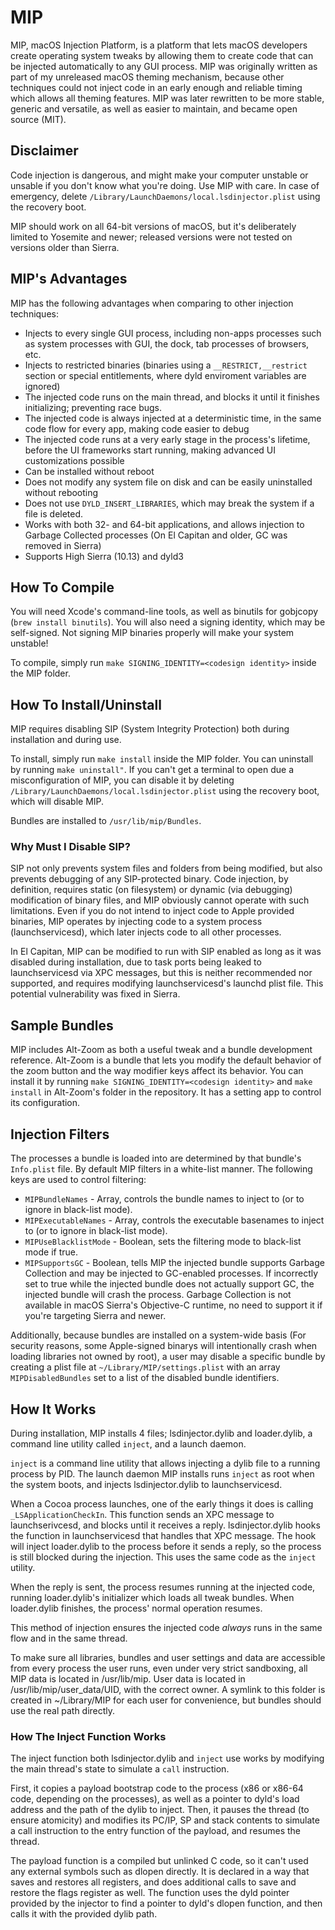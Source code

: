 # MIP
MIP, macOS Injection Platform, is a platform that lets macOS developers create operating system tweaks by allowing them to create code that can be injected automatically to any GUI process. MIP was originally written as part of my unreleased macOS theming mechanism, because other techniques could not inject code in an early enough and reliable timing which allows all theming features. MIP was later rewritten to be more stable, generic and versatile, as well as easier to maintain, and became open source (MIT).

## Disclaimer
Code injection is dangerous, and might make your computer unstable or unsable if you don't know what you're doing. Use MIP with care. In case of emergency, delete `/Library/LaunchDaemons/local.lsdinjector.plist` using the recovery boot.

MIP should work on all 64-bit versions of macOS, but it's deliberately limited to Yosemite and newer; released versions were not tested on versions older than Sierra.

## MIP's Advantages
MIP has the following advantages when comparing to other injection techniques:

 * Injects to every single GUI process, including non-apps processes such as system processes with GUI, the dock, tab processes of browsers, etc.
 * Injects to restricted binaries (binaries using a `__RESTRICT,__restrict` section or special entitlements, where dyld enviroment variables are ignored)
 * The injected code runs on the main thread, and blocks it until it finishes initializing; preventing race bugs.
 * The injected code is always injected at a deterministic time, in the same code flow for every app, making code easier to debug
 * The injected code runs at a very early stage in the process's lifetime, before the UI frameworks start running, making advanced UI customizations possible
 * Can be installed without reboot
 * Does not modify any system file on disk and can be easily uninstalled without rebooting
 * Does not use `DYLD_INSERT_LIBRARIES`, which may break the system if a file is deleted.
 * Works with both 32- and 64-bit applications, and allows injection to Garbage Collected processes (On El Capitan and older, GC was removed in Sierra)
 * Supports High Sierra (10.13) and dyld3

## How To Compile
You will need Xcode's command-line tools, as well as binutils for gobjcopy (`brew install binutils`). You will also need a signing identity, which may be self-signed. Not signing MIP binaries properly will make your system unstable!

To compile, simply run `make SIGNING_IDENTITY=<codesign identity>` inside the MIP folder.

## How To Install/Uninstall
MIP requires disabling SIP (System Integrity Protection) both during installation and during use.

To install, simply run `make install` inside the MIP folder. You can uninstall by running `make uninstall"`. If you can't get a terminal to open due a misconfiguration of MIP, you can disable it by deleting `/Library/LaunchDaemons/local.lsdinjector.plist` using the recovery boot, which will disable MIP.

Bundles are installed to `/usr/lib/mip/Bundles`.

### Why Must I Disable SIP?
SIP not only prevents system files and folders from being modified, but also prevents debugging of any SIP-protected binary. Code injection, by definition, requires static (on filesystem) or dynamic (via debugging) modification of binary files, and MIP obviously cannot operate with such limitations. Even if you do not intend to inject code to Apple provided binaries, MIP operates by injecting code to a system process (launchservicesd), which later injects code to all other processes.

In El Capitan, MIP can be modified to run with SIP enabled as long as it was disabled during installation, due to task ports being leaked to launchservicesd via XPC messages, but this is neither recommended nor supported, and requires modifying launchservicesd's launchd plist file. This potential vulnerability was fixed in Sierra.

## Sample Bundles
MIP includes Alt-Zoom as both a useful tweak and a bundle development reference. Alt-Zoom is a bundle that lets you modify the default behavior of the zoom button and the way modifier keys affect its behavior. You can install it by running `make SIGNING_IDENTITY=<codesign identity>` and `make install` in Alt-Zoom's folder in the repository. It has a setting app to control its configuration.

## Injection Filters
The processes a bundle is loaded into are determined by that bundle's `Info.plist` file. By default MIP filters in a white-list manner. The following keys are used to control filtering:

 * `MIPBundleNames` - Array, controls the bundle names to inject to (or to ignore in black-list mode).
 * `MIPExecutableNames` - Array, controls the executable basenames to inject to (or to ignore in black-list mode).
 * `MIPUseBlacklistMode` - Boolean, sets the filtering mode to black-list mode if true.
 * `MIPSupportsGC` - Boolean, tells MIP the injected bundle supports Garbage Collection and may be injected to GC-enabled processes. If incorrectly set to true while the injected bundle does not actually support GC, the injected bundle will crash the process. Garbage Collection is not available in macOS Sierra's Objective-C runtime, no need to support it if you're targeting Sierra and newer.

Additionally, because bundles are installed on a system-wide basis (For security reasons, some Apple-signed binarys will intentionally crash when loading libraries not owned by root), a user may disable a specific bundle by creating a plist file at `~/Library/MIP/settings.plist` with an array `MIPDisabledBundles` set to a list of the disabled bundle identifiers.

## How It Works
During installation, MIP installs 4 files; lsdinjector.dylib and loader.dylib, a command line utility called `inject`, and a launch daemon.

`inject` is a command line utility that allows injecting a dylib file to a running process by PID. The launch daemon MIP installs runs `inject` as root when the system boots, and injects lsdinjector.dylib to launchservicesd.

When a Cocoa process launches, one of the early things it does is calling `_LSApplicationCheckIn`. This function sends an XPC message to launchserivcesd, and blocks until it receives a reply. lsdinjector.dylib hooks the function in launchservicesd that handles that XPC message. The hook will inject loader.dylib to the process before it sends a reply, so the process is still blocked during the injection. This uses the same code as the `inject` utility.

When the reply is sent, the process resumes running at the injected code, running loader.dylib's initializer which loads all tweak bundles. When loader.dylib finishes, the process' normal operation resumes.

This method of injection ensures the injected code *always* runs in the same flow and in the same thread.

To make sure all libraries, bundles and user settings and data are accessible from every process the user runs, even under very strict sandboxing, all MIP data is located in /usr/lib/mip. User data is located in /usr/lib/mip/user_data/UID, with the correct owner. A symlink to this folder is created in ~/Library/MIP for each user for convenience, but bundles should use the real path directly.

### How The Inject Function Works
The inject function both lsdinjector.dylib and `inject` use works by modifying the main thread's state to simulate a `call` instruction.

First, it copies a payload bootstrap code to the process (x86 or x86-64 code, depending on the processes), as well as a pointer to dyld's load address and the path of the dylib to inject. Then, it pauses the thread (to ensure atomicity) and modifies its PC/IP, SP and stack contents to simulate a call instruction to the entry function of the payload, and resumes the thread.

The payload function is a compiled but unlinked C code, so it can't used any external symbols such as dlopen directly. It is declared in a way that saves and restores all registers, and does additional calls to save and restore the flags register as well. The function uses the dyld pointer provided by the injector to find a pointer to dyld's dlopen function, and then calls it with the provided dylib path.
